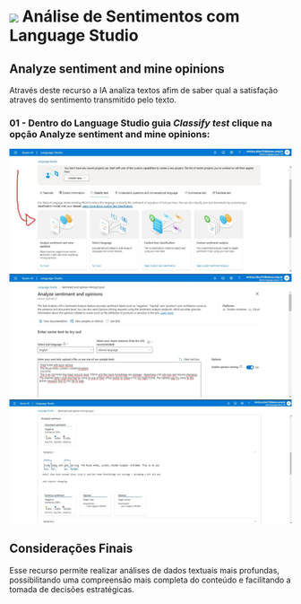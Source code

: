 <h1>
    <a href="https://www.dio.me/">
     <img align="center" width="60px" src="https://hermes.dio.me/lab_projects/badges/dc92e499-6ec6-4c82-af3f-00c40538ca80.png"></a>
    <span> 
Análise de Sentimentos com Language Studio </span>
</h1>

## Analyze sentiment and mine opinions
Através deste recurso a IA analiza textos afim de saber qual a satisfação atraves do sentimento transmitido pelo texto.

### 01 - Dentro do Language Studio guia *Classify test* clique na opção Analyze sentiment and mine opinions:   
<img src="img/01.jpg"> 

<img src="img/02.jpg"> 

<img src="img/03.jpg"> 


## Considerações Finais  

Esse recurso permite realizar análises de dados textuais mais profundas, possibilitando uma compreensão mais completa do conteúdo e facilitando a tomada de decisões estratégicas.
